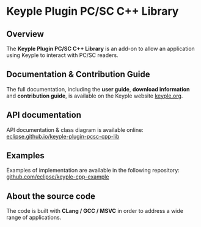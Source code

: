 # Keyple Plugin PC/SC C++ Library

## Overview

The **Keyple Plugin PC/SC C++ Library** is an add-on to allow an application using Keyple to interact with PC/SC readers.

## Documentation & Contribution Guide

The full documentation, including the **user guide**, **download information** and **contribution guide**, is available on the Keyple website [keyple.org](https://keyple.org).

## API documentation

API documentation & class diagram is available online: [eclipse.github.io/keyple-plugin-pcsc-cpp-lib](https://eclipse.github.io/keyple-plugin-cpp-java-lib)

## Examples

Examples of implementation are available in the following repository: [github.com/eclipse/keyple-cpp-example](https://github.com/eclipse/keyple-cpp-example)

## About the source code

The code is built with **CLang / GCC / MSVC** in order to address a wide range of applications.